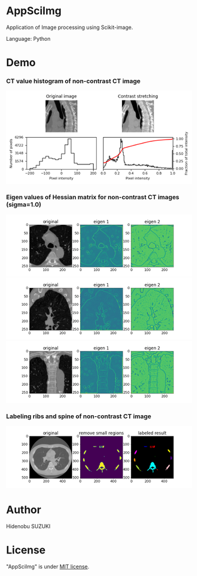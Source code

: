 # AppSciImg

Application of Image processing using Scikit-image.

Language: Python

# Demo
### CT value histogram of non-contrast CT image
<img src="https://github.com/Nobu575/AppSciImg/blob/main/img/sagittal_histogram2d.png">

### Eigen values of Hessian matrix for non-contrast CT images (sigma=1.0)
<img src="https://github.com/Nobu575/AppSciImg/blob/main/img/hessian2d_axial.png">
<img src="https://github.com/Nobu575/AppSciImg/blob/main/img/hessian2d.png">
<img src="https://github.com/Nobu575/AppSciImg/blob/main/img/hessian2d_coronal.png">

### Labeling ribs and spine of non-contrast CT image
<img src="https://github.com/Nobu575/AppSciImg/blob/main/img/labeling2d.png">

# Author
Hidenobu SUZUKI

# License
"AppSciImg" is under [MIT license](https://en.wikipedia.org/wiki/MIT_License).
